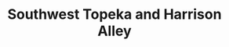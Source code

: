 ---
title: "Southwest Topeka and Harrison Alley"
url: /topeka/southwest-topeka-and-harrison-alley/
shop: shop
---